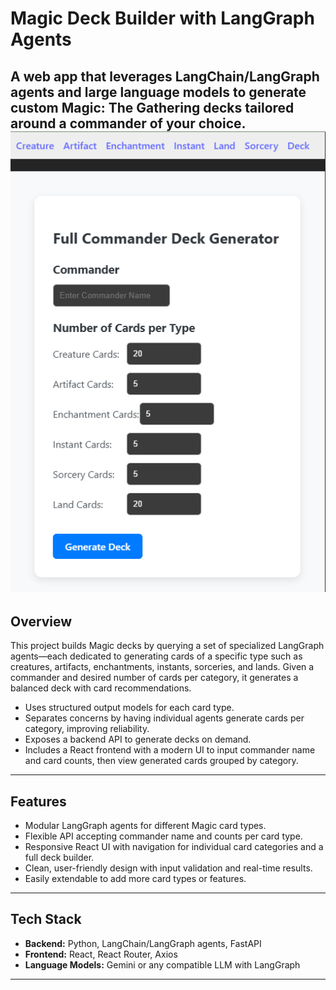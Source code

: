 # Magic Deck Builder with LangGraph Agents

A web app that leverages **LangChain/LangGraph agents** and large language models to generate custom Magic: The Gathering decks tailored around a commander of your choice.
![DeckBuilderImage](app.PNG)
---

## Overview

This project builds Magic decks by querying a set of specialized LangGraph agents—each dedicated to generating cards of a specific type such as creatures, artifacts, enchantments, instants, sorceries, and lands. Given a commander and desired number of cards per category, it generates a balanced deck with card recommendations.

- Uses structured output models for each card type.
- Separates concerns by having individual agents generate cards per category, improving reliability.
- Exposes a backend API to generate decks on demand.
- Includes a React frontend with a modern UI to input commander name and card counts, then view generated cards grouped by category.

---

## Features

- Modular LangGraph agents for different Magic card types.
- Flexible API accepting commander name and counts per card type.
- Responsive React UI with navigation for individual card categories and a full deck builder.
- Clean, user-friendly design with input validation and real-time results.
- Easily extendable to add more card types or features.

---

## Tech Stack

- **Backend:** Python, LangChain/LangGraph agents, FastAPI
- **Frontend:** React, React Router, Axios
- **Language Models:** Gemini or any compatible LLM with LangGraph

---
